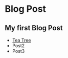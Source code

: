 # Blog Post
## My first Blog Post
* [Tea Tree](https://minseongji.github.io/summerteawater/teatree.md)
* Post2
* Post3
